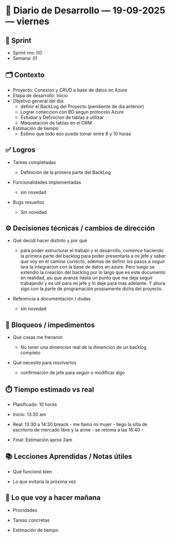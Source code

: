 # 📓 Diario de Desarrollo — 19-09-2025 — viernes 

## 🏃 Sprint
- Sprint nro: 00
- Semana: 01

## 🗂️ Contexto
- Proyecto: Conexion y CRUD a base de datos en Azure 
- Etapa de desarrollo: Inicio
- Objetivo general del día: 
  * definir el BackLog del Proyecto (pendiente de dia anterior)
  * Lograr coneccion con BD segun protocolo Azure
  * Estudiar y Definicion de tablas a utilizar 
  * Maquetacion de tablas en el ORM
- Estimación de tiempo
  * Estimo que todo eso puede tomar entre 8 y 10 horas


## ✅ Logros
- Tareas completadas  
  * Definición de la primera parte del BackLog


- Funcionalidades implementadas
  * sin novedad

- Bugs resueltos
  * Sin novedad

## ⚙️ Decisiones técnicas / cambios de dirección
- Qué decidí hacer distinto y por qué
  * para poder estructurar el trabajo y el desarrollo, comence haciendo la primera parte del backlog para poder presentarla a mi jefe y saber que voy en el camino correcto, ademas de definir los pasos a seguir lara la integracion con la base de datos en azure. Pero luego se extendio la creación del backlog por lo largo que es este documento en realidad, asi que avanze hasta un punto que me deja seguir trabajando y es util para mi jefe y lo deje para mas adelante. Y ahora sigo con la parte de programación propiamente dicha del proyecto.

- Referencia a documentación / dudas
  * sin novedad

## 🚧 Bloqueos / impedimentos
- Qué cosas me frenaron
  * No tener una dimencion real de la dimencion de un backlog completo

- Qué necesito para resolverlos
  * confirmación de jefe para seguir o modificar algo


## ⏱️ Tiempo estimado vs real
- Planificado: 10 horas
- Inicio: 13:30 am

- Real: 13:30 a 14:30 breack - me llamo mi mujer - llego la silla de escritorio de mercado libre y la arme - se retoma a las 16:40 - 
- Final: Estimación aprox 2am

## 📚 Lecciones Aprendidas / Notas útiles
- Qué funcionó bien

- Lo que evitaría la próxima vez


## 🔮 Lo que voy a hacer mañana
- Prioridades

- Tareas concretas

- Estimación de tiempo
